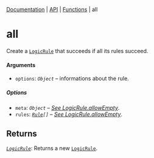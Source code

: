 [Documentation](../README.md) | [API](./README.md) | [Functions](./README.md#functions) | all

# all

Create a [`LogicRule`](object-rule-logic.md) that succeeds if all its rules succeed.

#### Arguments

- `options`: _`Object`_ – informations about the rule.

##### Options

- `meta`: _`Object`_ – [_See LogicRule.allowEmpty_](object-rule-logic#meta-object).
- `rules`: [_`Rule`_](object-rule.md)_`[]`_ – [_See LogicRule.allowEmpty_](object-rule-logic#meta-object).

## Returns

[_`LogicRule`_](object-rule-logic.md): Returns a new [`LogicRule`](object-rule-logic.md).
